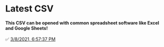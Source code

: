 # Latest CSV
#### This CSV can be opened with common spreadsheet software like Excel and Google Sheets!
✅ [3/8/2021, 6:57:37 PM](https://storage.googleapis.com/ptdp-staging.appspot.com/exports/canonical_facilities_1615247854299.csv)
